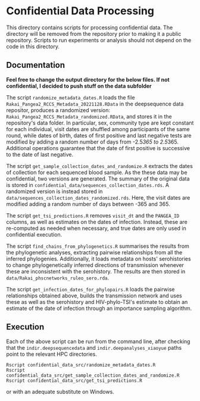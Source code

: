 # Confidential Data Processing

This directory contains scripts for processing confidential data.
The directory will be removed from the repository prior to making it a public repository.
Scripts to run experiments or analysis should not depend on the code in this directory.


## Documentation

**Feel free to change the output directory for the below files. If not confidential, I decided to push stuff on the data subfolder**

The script `randomize_metadata_dates.R` loads the file `Rakai_Pangea2_RCCS_Metadata_20221128.RData` in the deepsequence data repositor, produces a randomized version: `Rakai_Pangea2_RCCS_Metadata_randomized.RData`, and stores it in the repository's data folder.
In particular, sex, community type are kept constant for each individual, visit dates are shuffled among participants of the same round, while dates of birth, dates of first positive and last negative tests are modified by adding a random number of days from -2.5*365 to 2.5*365. 
Additional operations guarantee that the date of first positive is successive to the date of last negative.

The script `get_sample_collection_dates_and_randomize.R` extracts the dates of collection for each sequenced blood sample. 
As the these data may be confidential, two versions are generated. The summary of the original data is stored in `confidential_data/sequences_collection_dates.rds`. A randomized version is instead stored in `data/sequences_collection_dates_randomized.rds`. Here, the visit dates are modified adding
a random number of days between -365 and 365.

The script `get_tsi_predictions.R` removes `visit_dt` and the `PANGEA_ID` columns, as well as estimates on the dates of infection. Instead, these are re-computed as needed when necessary, and true dates are only used in confidential execution.

The script `find_chains_from_phylogenetics.R` summarises the results from the phylogenetic analyses, extracting pairwise relationships from all the inferred phylogenies. Additionally, it loads metadata on hosts' serohistories to change phylogenetically inferred directions of transmission whenever these are inconsistent with the serohistory.
The results are then stored in `data/Rakai_phscnetworks_ruleo_sero.rda`.

The script `get_infection_dates_for_phylopairs.R` loads the pairwise relationships obtained above, builds the transmission network and uses these as well as the serohistory and HIV-phylo-TSI's estimate to obtain an estimate of the date of infection through an importance sampling algorithm.


## Execution

Each of the above script can be run from the command line, after checking that the `indir.deepsequencedata` and `indir.deepanalyses_xiaoyue` paths point to the relevant HPC directories.
```{bash}
Rscript confidential_data_src/randomize_metadata_dates.R
Rscript confidential_data_src/get_sample_collection_dates_and_randomize.R
Rscript confidential_data_src/get_tsi_predictions.R
```
or with an adequate substitute on Windows.
